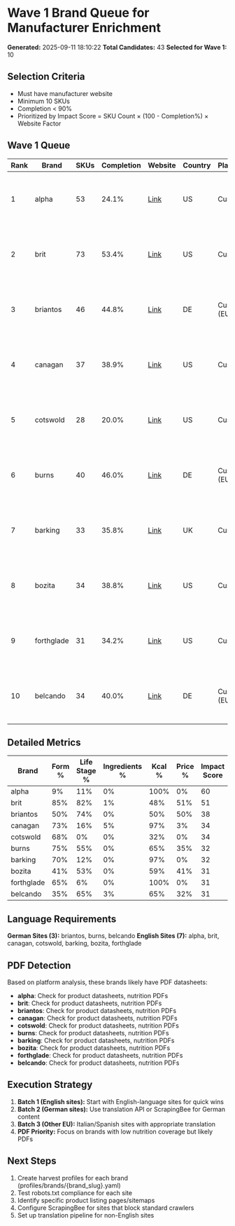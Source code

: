 # Wave 1 Brand Queue for Manufacturer Enrichment

**Generated:** 2025-09-11 18:10:22
**Total Candidates:** 43
**Selected for Wave 1:** 10

## Selection Criteria

- Must have manufacturer website
- Minimum 10 SKUs
- Completion < 90%
- Prioritized by Impact Score = SKU Count × (100 - Completion%) × Website Factor

## Wave 1 Queue

| Rank | Brand | SKUs | Completion | Website | Country | Platform | Strategy |
|------|-------|------|------------|---------|---------|----------|----------|
| 1 | alpha | 53 | 24.1% | [Link](https://www.alphapetfoods.com) | US | Custom | Focus on ingredients extraction; Identify product forms |
| 2 | brit | 73 | 53.4% | [Link](https://www.brit-petfood.com) | US | Custom | Focus on ingredients extraction; Look for nutrition tables/PDFs |
| 3 | briantos | 46 | 44.8% | [Link](https://www.briantos.de) | DE | Custom (EU) | German site - may need translation; Focus on ingredients extraction |
| 4 | canagan | 37 | 38.9% | [Link](https://canagan.com/uk/) | US | Custom | Focus on ingredients extraction; Identify product forms |
| 5 | cotswold | 28 | 20.0% | [Link](https://www.cotswoldnutrition.com/) | US | Custom | Focus on ingredients extraction; Look for nutrition tables/PDFs |
| 6 | burns | 40 | 46.0% | [Link](https://burns.de/) | DE | Custom (EU) | German site - may need translation; Focus on ingredients extraction |
| 7 | barking | 33 | 35.8% | [Link](https://www.barkingheads.co.uk) | UK | Custom | Focus on ingredients extraction; Identify product forms |
| 8 | bozita | 34 | 38.8% | [Link](https://www.bozita.com) | US | Custom | Focus on ingredients extraction; Identify product forms |
| 9 | forthglade | 31 | 34.2% | [Link](https://forthglade.com/) | US | Custom | Focus on ingredients extraction; Identify product forms |
| 10 | belcando | 34 | 40.0% | [Link](https://www.belcando.de) | DE | Custom (EU) | German site - may need translation; Focus on ingredients extraction |

## Detailed Metrics

| Brand | Form % | Life Stage % | Ingredients % | Kcal % | Price % | Impact Score |
|-------|--------|--------------|---------------|---------|---------|-------------|
| alpha | 9% | 11% | 0% | 100% | 0% | 60 |
| brit | 85% | 82% | 1% | 48% | 51% | 51 |
| briantos | 50% | 74% | 0% | 50% | 50% | 38 |
| canagan | 73% | 16% | 5% | 97% | 3% | 34 |
| cotswold | 68% | 0% | 0% | 32% | 0% | 34 |
| burns | 75% | 55% | 0% | 65% | 35% | 32 |
| barking | 70% | 12% | 0% | 97% | 0% | 32 |
| bozita | 41% | 53% | 0% | 59% | 41% | 31 |
| forthglade | 65% | 6% | 0% | 100% | 0% | 31 |
| belcando | 35% | 65% | 3% | 65% | 32% | 31 |

## Language Requirements

**German Sites (3):** briantos, burns, belcando
**English Sites (7):** alpha, brit, canagan, cotswold, barking, bozita, forthglade

## PDF Detection

Based on platform analysis, these brands likely have PDF datasheets:

- **alpha**: Check for product datasheets, nutrition PDFs
- **brit**: Check for product datasheets, nutrition PDFs
- **briantos**: Check for product datasheets, nutrition PDFs
- **canagan**: Check for product datasheets, nutrition PDFs
- **cotswold**: Check for product datasheets, nutrition PDFs
- **burns**: Check for product datasheets, nutrition PDFs
- **barking**: Check for product datasheets, nutrition PDFs
- **bozita**: Check for product datasheets, nutrition PDFs
- **forthglade**: Check for product datasheets, nutrition PDFs
- **belcando**: Check for product datasheets, nutrition PDFs

## Execution Strategy

1. **Batch 1 (English sites):** Start with English-language sites for quick wins
2. **Batch 2 (German sites):** Use translation API or ScrapingBee for German content
3. **Batch 3 (Other EU):** Italian/Spanish sites with appropriate translation
4. **PDF Priority:** Focus on brands with low nutrition coverage but likely PDFs

## Next Steps

1. Create harvest profiles for each brand (profiles/brands/{brand_slug}.yaml)
2. Test robots.txt compliance for each site
3. Identify specific product listing pages/sitemaps
4. Configure ScrapingBee for sites that block standard crawlers
5. Set up translation pipeline for non-English sites
